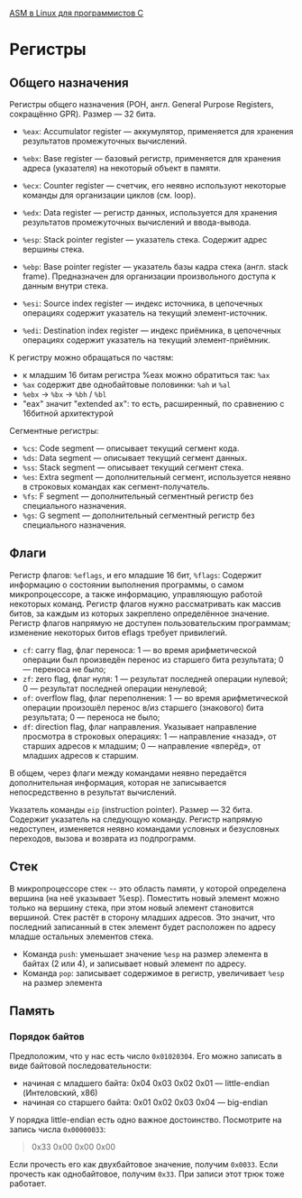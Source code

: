 [ASM в Linux для программистов C](https://ru.wikibooks.org/wiki/%D0%90%D1%81%D1%81%D0%B5%D0%BC%D0%B1%D0%BB%D0%B5%D1%80_%D0%B2_Linux_%D0%B4%D0%BB%D1%8F_%D0%BF%D1%80%D0%BE%D0%B3%D1%80%D0%B0%D0%BC%D0%BC%D0%B8%D1%81%D1%82%D0%BE%D0%B2_C)

# Регистры

## Общего назначения

Регистры общего назначения (РОН, англ. General Purpose Registers, сокращённо GPR). Размер — 32 бита.

* `%eax`: Accumulator register — аккумулятор, применяется для хранения результатов промежуточных вычислений.
* `%ebx`: Base register — базовый регистр, применяется для хранения адреса (указателя) на некоторый объект в памяти.
* `%ecx`: Counter register — счетчик, его неявно используют некоторые команды для организации циклов (см. loop).
* `%edx`: Data register — регистр данных, используется для хранения результатов промежуточных вычислений и ввода-вывода.

* `%esp`: Stack pointer register — указатель стека. Содержит адрес вершины стека.
* `%ebp`: Base pointer register — указатель базы кадра стека (англ. stack frame). Предназначен для организации произвольного доступа к данным внутри стека.
* `%esi`: Source index register — индекс источника, в цепочечных операциях содержит указатель на текущий элемент-источник.
* `%edi`: Destination index register — индекс приёмника, в цепочечных операциях содержит указатель на текущий элемент-приёмник.

К регистру можно обращаться по частям:

* к младшим 16 битам регистра %eax можно обратиться так: `%ax`
* `%ax` содержит две однобайтовые половинки: `%ah` и `%al`
* `%ebx` -> `%bx` -> `%bh` / `%bl`
* "eax" значит "extended ax": то есть, расширенный, по сравнению с 16битной архитектурой

Сегментные регистры:

* `%cs`: Code segment — описывает текущий сегмент кода.
* `%ds`: Data segment — описывает текущий сегмент данных.
* `%ss`: Stack segment — описывает текущий сегмент стека.
* `%es`: Extra segment — дополнительный сегмент, используется неявно в строковых командах как сегмент-получатель.
* `%fs`: F segment — дополнительный сегментный регистр без специального назначения.
* `%gs`: G segment — дополнительный сегментный регистр без специального назначения.

## Флаги

Регистр флагов: `%eflags`, и его младшие 16 бит, `%flags`:
Содержит информацию о состоянии выполнения программы, о самом микропроцессоре, а также информацию, управляющую работой некоторых команд. Регистр флагов нужно рассматривать как массив битов, за каждым из которых закреплено определённое значение. Регистр флагов напрямую не доступен пользовательским программам; изменение некоторых битов eflags требует привилегий.

* `cf`: carry flag, флаг переноса: 1 — во время арифметической операции был произведён перенос из старшего бита результата; 0 — переноса не было;
* `zf`: zero flag, флаг нуля: 1 — результат последней операции нулевой; 0 — результат последней операции ненулевой;
* `of`: overflow flag, флаг переполнения: 1 — во время арифметической операции произошёл перенос в/из старшего (знакового) бита результата; 0 — переноса не было;
* `df`: direction flag, флаг направления. Указывает направление просмотра в строковых операциях: 1 — направление «назад», от старших адресов к младшим; 0 — направление «вперёд», от младших адресов к старшим.

В общем, через флаги между командами неявно передаётся дополнительная информация, которая не записывается непосредственно в результат вычислений.

Указатель команды `eip` (instruction pointer). Размер — 32 бита. Содержит указатель на следующую команду. Регистр напрямую недоступен, изменяется неявно командами условных и безусловных переходов, вызова и возврата из подпрограмм.

## Стек

В микропроцессоре стек -- это область памяти, у которой определена вершина (на неё указывает %esp). Поместить новый элемент можно только на вершину стека, при этом новый элемент становится вершиной.
Стек растёт в сторону младших адресов. Это значит, что последний записанный в стек элемент будет расположен по адресу младше остальных элементов стека.

* Команда `push`: уменьшает значение `%esp` на размер элемента в байтах (2 или 4), и записывает новый элемент по адресу.
* Команда `pop`: записывает содержимое в регистр, увеличивает `%esp` на размер элемента

## Память

### Порядок байтов

Предположим, что у нас есть число `0x01020304`. Его можно записать в виде байтовой последовательности:

* начиная с младшего байта: 0x04 0x03 0x02 0x01	— little-endian (Интеловский, x86)
* начиная со старшего байта: 0x01 0x02 0x03 0x04	— big-endian

У порядка little-endian есть одно важное достоинство. Посмотрите на запись числа `0x00000033`:

> 0x33 0x00 0x00 0x00

Если прочесть его как двухбайтовое значение, получим `0x0033`.
Если прочесть как однобайтовое, получим `0x33`. При записи этот трюк тоже работает.

